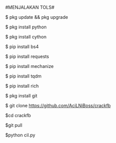 #MENJALAKAN TOLS#

$ pkg update && pkg upgrade

$ pkg install python

$ pkg install cython

$ pip install bs4

$ pip install requests

$ pip install mechanize

$ pip install tqdm

$ pip install rich

$ pkg install git

$ git clone https://github.com/AciLNiBoss/crackfb

$cd crackfb

$git pull

$python cil.py
